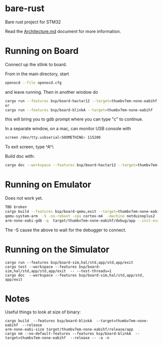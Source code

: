 # bare-rust

Bare rust project for STM32

Read the [Architecture.md](Architecture.md) document for more
information.

# Running on Board

Connect up the stlink to board.

From in the main directory, start

```sh
openocd --file openocd.cfg 
```

and leave running. Then in another window do

```sh
cargo run --features bsp/board-hactar12 --target=thumbv7em-none-eabihf
or 
cargo run --features bsp/board-blinkA --target=thumbv7em-none-eabihf
```

this will bring you to gdb prompt where you can type "c" to continue.

In a separate window, on a mac, can monitor USB console with

```sh
screen /dev/tty.usbserial<SOOMETHING> 115200
```

To exit screen, type ^A^\

Build doc with:

```sh
cargo doc --workspace --features bsp/board-hactar12 --target=thumbv7em-none-eabihf --open
```

# Running on Emulator

Does not work yet.

```sh
TBD broken
cargo build --features bsp/board-qemu,exit --target=thumbv7em-none-eabihf 
qemu-system-arm  -S -no-reboot -cpu cortex-m4  -machine netduinoplus2  -gdb tcp::3333  -nographic  -semihosting-config enable=on,target=native -kernel target/thumbv7em-none-eabihf/debug/app  --trace "memory_region_ops_*" 
arm-none-eabi-gdb -q  target/thumbv7em-none-eabihf/debug/app --init-eval-command="target extended-remote localhost:3333"
```

The -S cause the above to wait for the debugger to connect.

# Running on the Simulator

```aiignore
cargo run --features bsp/board-sim,hal/std,app/std,app/exit 
cargo test --workspace --features bsp/board-sim,hal/std,app/std,app/exit  -- --test-threads=1 
cargo doc  --workspace --features bsp/board-sim,hal/std,app/std,
app/exit  
```

# Notes

Useful things to look at size of binary:

```aiignore
cargo build  --features bsp/board-blinkA  --target=thumbv7em-none-eabihf  --release
arm-none-eabi-size target/thumbv7em-none-eabihf/release/app
cargo nm --no-default-features --features bsp/board-blinkA  --target=thumbv7em-none-eabihf  --release -- -a -n
```

